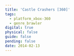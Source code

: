 ```yaml
---
title: 'Castle Crashers [360]'
tags:
  - platform_xbox-360
  - genre_brawler
digital: true
physical: false
guide: false
pending: false
date: 2014-02-13
---
```


